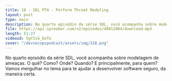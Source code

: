 ```yaml
---
title: 18 - SDL PT4 - Perform Threat Modeling
layout: post
type: main
description: No quarto episódio da série SDL, você acompanha sobre modelagem de ameaças. O quê? Como? Onde? Quando? E principalmente, para quem? Vamos mergulhar no tema para te ajudar a desenvolver software seguro, da maneira certa.
file: https://api.spreaker.com/v2/episodes/49812084/download.mp3
length: 51:27
videoid: 5gYIvG_EeTo
cover: "/devsecopspodcast/assets/img/318.png"
---
```


No quarto episódio da série SDL, você acompanha sobre modelagem de ameaças. O quê? Como? Onde? Quando? E principalmente, para quem? Vamos mergulhar no tema para te ajudar a desenvolver software seguro, da maneira certa.
